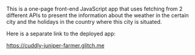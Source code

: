 This is a one-page front-end JavaScript app that uses fetching from 2 different APIs to present the information about the weather in the certain city and the holidays in the country where this city is situated.

Here is a separate link to the deployed app:

https://cuddly-juniper-farmer.glitch.me
